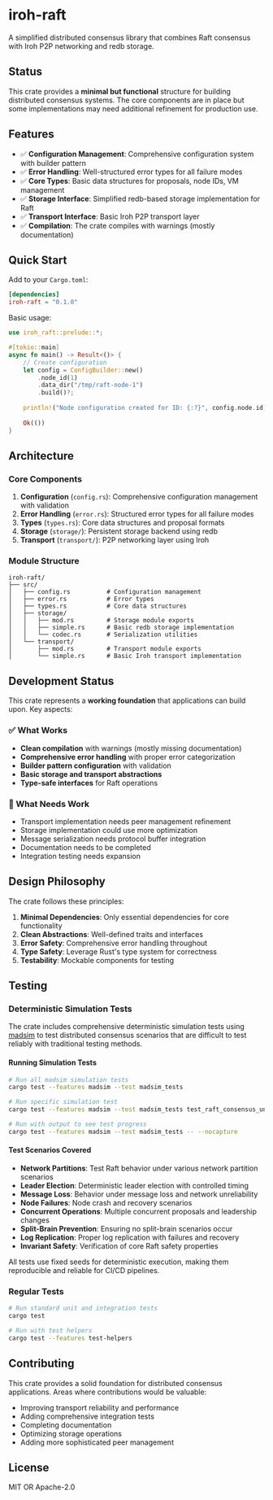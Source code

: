 # iroh-raft

A simplified distributed consensus library that combines Raft consensus with Iroh P2P networking and redb storage.

## Status

This crate provides a **minimal but functional** structure for building distributed consensus systems. The core components are in place but some implementations may need additional refinement for production use.

## Features

- ✅ **Configuration Management**: Comprehensive configuration system with builder pattern
- ✅ **Error Handling**: Well-structured error types for all failure modes
- ✅ **Core Types**: Basic data structures for proposals, node IDs, VM management
- ✅ **Storage Interface**: Simplified redb-based storage implementation for Raft
- ✅ **Transport Interface**: Basic Iroh P2P transport layer
- ✅ **Compilation**: The crate compiles with warnings (mostly documentation)

## Quick Start

Add to your `Cargo.toml`:

```toml
[dependencies]
iroh-raft = "0.1.0"
```

Basic usage:

```rust
use iroh_raft::prelude::*;

#[tokio::main]
async fn main() -> Result<()> {
    // Create configuration
    let config = ConfigBuilder::new()
        .node_id(1)
        .data_dir("/tmp/raft-node-1")
        .build()?;
    
    println!("Node configuration created for ID: {:?}", config.node.id);
    
    Ok(())
}
```

## Architecture

### Core Components

1. **Configuration** (`config.rs`): Comprehensive configuration management with validation
2. **Error Handling** (`error.rs`): Structured error types for all failure modes  
3. **Types** (`types.rs`): Core data structures and proposal formats
4. **Storage** (`storage/`): Persistent storage backend using redb
5. **Transport** (`transport/`): P2P networking layer using Iroh

### Module Structure

```
iroh-raft/
├── src/
│   ├── config.rs          # Configuration management
│   ├── error.rs           # Error types
│   ├── types.rs           # Core data structures
│   ├── storage/
│   │   ├── mod.rs         # Storage module exports
│   │   ├── simple.rs      # Basic redb storage implementation
│   │   └── codec.rs       # Serialization utilities
│   └── transport/
│       ├── mod.rs         # Transport module exports
│       └── simple.rs      # Basic Iroh transport implementation
```

## Development Status

This crate represents a **working foundation** that applications can build upon. Key aspects:

### ✅ What Works
- **Clean compilation** with warnings (mostly missing documentation)
- **Comprehensive error handling** with proper error categorization
- **Builder pattern configuration** with validation
- **Basic storage and transport abstractions**
- **Type-safe interfaces** for Raft operations

### 🔧 What Needs Work
- Transport implementation needs peer management refinement
- Storage implementation could use more optimization
- Message serialization needs protocol buffer integration
- Documentation needs to be completed
- Integration testing needs expansion

## Design Philosophy

The crate follows these principles:

1. **Minimal Dependencies**: Only essential dependencies for core functionality
2. **Clean Abstractions**: Well-defined traits and interfaces
3. **Error Safety**: Comprehensive error handling throughout
4. **Type Safety**: Leverage Rust's type system for correctness
5. **Testability**: Mockable components for testing

## Testing

### Deterministic Simulation Tests

The crate includes comprehensive deterministic simulation tests using [madsim](https://github.com/madsim-rs/madsim) to test distributed consensus scenarios that are difficult to test reliably with traditional testing methods.

#### Running Simulation Tests

```bash
# Run all madsim simulation tests
cargo test --features madsim --test madsim_tests

# Run specific simulation test
cargo test --features madsim --test madsim_tests test_raft_consensus_under_partition

# Run with output to see test progress
cargo test --features madsim --test madsim_tests -- --nocapture
```

#### Test Scenarios Covered

- **Network Partitions**: Test Raft behavior under various network partition scenarios
- **Leader Election**: Deterministic leader election with controlled timing
- **Message Loss**: Behavior under message loss and network unreliability
- **Node Failures**: Node crash and recovery scenarios
- **Concurrent Operations**: Multiple concurrent proposals and leadership changes
- **Split-Brain Prevention**: Ensuring no split-brain scenarios occur
- **Log Replication**: Proper log replication with failures and recovery
- **Invariant Safety**: Verification of core Raft safety properties

All tests use fixed seeds for deterministic execution, making them reproducible and reliable for CI/CD pipelines.

### Regular Tests

```bash
# Run standard unit and integration tests
cargo test

# Run with test helpers
cargo test --features test-helpers
```

## Contributing

This crate provides a solid foundation for distributed consensus applications. Areas where contributions would be valuable:

- Improving transport reliability and performance
- Adding comprehensive integration tests
- Completing documentation
- Optimizing storage operations
- Adding more sophisticated peer management

## License

MIT OR Apache-2.0